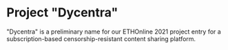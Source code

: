 # Project "Dycentra"

"Dycentra" is a preliminary name for our ETHOnline 2021 project entry for a subscription-based censorship-resistant content sharing platform.
